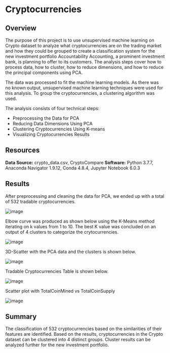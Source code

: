 # Cryptocurrencies

## Overview
The purpose of this project is to use unsupervised machine learning on Crypto dataset to analyze what cryptocurrencies are on the trading market and how they could be grouped to create a classification system for the new investment portfolio Accountability Accounting,  a prominent investment bank, is planning to offer to its customers. The analysis steps cover how to process data, how to cluster, how to reduce dimensions, and how to reduce the principal components using PCA. 

The data was processed to fit the machine learning models. As there was no known output, unsupervised machine learning techniques were used for this analysis. To group the cryptocurrencies, a clustering algorithm was used. 

The analysis consists of four technical steps:
- Preprocessing the Data for PCA
- Reducing Data Dimensions Using PCA
- Clustering Cryptocurrencies Using K-means
- Visualizing Cryptocurrencies Results

## Resources
**Data Source:** crypto_data.csv, CryptoCompare
**Software:** Python 3.7.7, Anaconda Navigator 1.9.12, Conda 4.8.4, Jupyter Notebook 6.0.3

## Results
After preprocessing and cleaning the data for PCA, we ended up with a total of 532 tradable cryptocurrencies.

![image](https://user-images.githubusercontent.com/31812730/212247924-a2b80a15-e588-4e2d-947f-5deca378bf55.png)

Elbow curve was produced as shown below using the K-Means method iterating on k values from 1 to 10. The best K value was concluded on an output of 4 clusters to categorize the crytocurrencies.

![image](https://user-images.githubusercontent.com/31812730/212248365-136b042c-54eb-4380-a9ea-b51d6c88f185.png)

3D-Scatter with the PCA data and the clusters is shown below.

![image](https://user-images.githubusercontent.com/31812730/212249116-fe2cfdea-ca04-41b5-85b2-209cd63e0ebb.png)

Tradable Cryptocurrencies Table is shown below.

![image](https://user-images.githubusercontent.com/31812730/212249298-51f1d6ca-297f-4cf4-9ec3-d9e96ce60f3f.png)

Scatter plot with TotalCoinMined vs TotalCoinSupply

![image](https://user-images.githubusercontent.com/31812730/212250255-c37496f1-a3d8-478f-9297-ec87bb876021.png)

## Summary
The classification of 532 cryptocurrencies based on the similarities of their features are identified. Based on the results, cryptocurrencies in the Crypto dataset can be clustered into 4 distinct groups. Cluster results can be analyzed further for the new investment portfolio.
